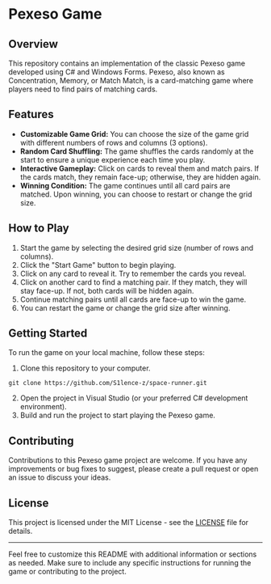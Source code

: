 # Pexeso Game

## Overview

This repository contains an implementation of the classic Pexeso game developed using C# and Windows Forms. Pexeso, also known as Concentration, Memory, or Match Match, is a card-matching game where players need to find pairs of matching cards.

## Features

- **Customizable Game Grid:** You can choose the size of the game grid with different numbers of rows and columns (3 options).
- **Random Card Shuffling:** The game shuffles the cards randomly at the start to ensure a unique experience each time you play.
- **Interactive Gameplay:** Click on cards to reveal them and match pairs. If the cards match, they remain face-up; otherwise, they are hidden again.
- **Winning Condition:** The game continues until all card pairs are matched. Upon winning, you can choose to restart or change the grid size.

## How to Play

1. Start the game by selecting the desired grid size (number of rows and columns).
2. Click the "Start Game" button to begin playing.
3. Click on any card to reveal it. Try to remember the cards you reveal.
4. Click on another card to find a matching pair. If they match, they will stay face-up. If not, both cards will be hidden again.
5. Continue matching pairs until all cards are face-up to win the game.
6. You can restart the game or change the grid size after winning.

## Getting Started

To run the game on your local machine, follow these steps:

1. Clone this repository to your computer.

```shell
git clone https://github.com/S1lence-z/space-runner.git
```

2. Open the project in Visual Studio (or your preferred C# development environment).
3. Build and run the project to start playing the Pexeso game.

## Contributing

Contributions to this Pexeso game project are welcome. If you have any improvements or bug fixes to suggest, please create a pull request or open an issue to discuss your ideas.

## License

This project is licensed under the MIT License - see the [LICENSE](LICENSE) file for details.

---

Feel free to customize this README with additional information or sections as needed. Make sure to include any specific instructions for running the game or contributing to the project.
